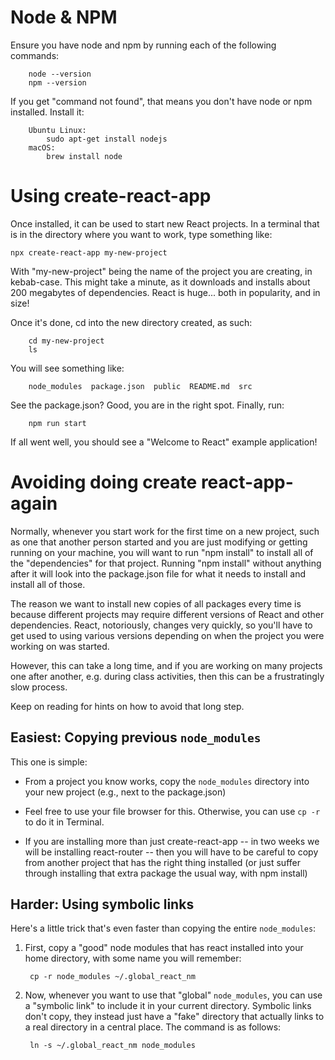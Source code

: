 # Node & NPM

Ensure you have node and npm by running each of the following commands:

        node --version
        npm --version

If you get "command not found", that means you don't have node or npm
installed. Install it:

        Ubuntu Linux:
            sudo apt-get install nodejs
        macOS:
            brew install node


# Using create-react-app

Once installed, it can be used to start new React projects. In a terminal that
is in the directory where you want to work, type something like:

    npx create-react-app my-new-project

With "my-new-project" being the name of the project you are creating, in
kebab-case. This might take a minute, as it downloads and installs about 200
megabytes of dependencies. React is huge... both in popularity, and in size!

Once it's done, cd into the new directory created, as such:

        cd my-new-project
        ls

You will see something like:

        node_modules  package.json  public  README.md  src

See the package.json? Good, you are in the right spot.  Finally, run:

        npm run start

If all went well, you should see a "Welcome to React" example application!



# Avoiding doing create react-app-again

Normally, whenever you start work for the first time on a new project, such as
one that another person started and you are just modifying or getting running
on your machine, you will want to run "npm install" to install all of the
"dependencies" for that project. Running "npm install" without anything after
it will look into the package.json file for what it needs to install and
install all of those.

The reason we want to install new copies of all packages every time is because
different projects may require different versions of React and other
dependencies. React, notoriously, changes very quickly, so you'll have to get
used to using various versions depending on when the project you were working
on was started.

However, this can take a long time, and if you are working on many projects one
after another, e.g. during class activities, then this can be a frustratingly
slow process.

Keep on reading for hints on how to avoid that long step.



## Easiest: Copying previous `node_modules`

This one is simple:

- From a project you know works, copy the `node_modules` directory into your
  new project (e.g., next to the package.json)

- Feel free to use your file browser for this. Otherwise, you can use `cp -r`
  to do it in Terminal.

- If you are installing more than just create-react-app -- in two weeks we will
  be installing react-router -- then you will have to be careful to copy from
  another project that has the right thing installed (or just suffer through
  installing that extra package the usual way, with npm install)



## Harder: Using symbolic links

Here's a little trick that's even faster than copying the entire
`node_modules`:

1. First, copy a "good" node modules that has react installed into your home
directory, with some name you will remember:

        cp -r node_modules ~/.global_react_nm

2. Now, whenever you want to use that "global" `node_modules`, you can use a
"symbolic link" to include it in your current directory. Symbolic links don't
copy, they instead just have a "fake" directory that actually links to a real
directory in a central place. The command is as follows:

        ln -s ~/.global_react_nm node_modules

